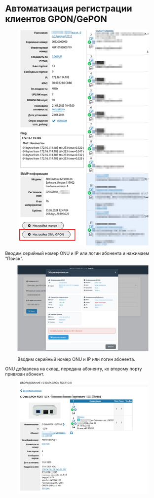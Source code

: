 # Автоматизация регистрации клиентов GPON/GePON

<figure><img src="../.gitbook/assets/image (18).png" alt=""><figcaption></figcaption></figure>

Вводим серийный номер ONU и IP или логин абонента и нажимаем "Поиск".&#x20;

<figure><img src="../.gitbook/assets/2025-03-05 22.43.58.jpg" alt=""><figcaption><p>Вводим серийный номер ONU и IP или логин абонента.</p></figcaption></figure>

ONU добавлена на склад, передана абоненту, ко второму порту привязан абонент.

<figure><img src="../.gitbook/assets/image (6).png" alt=""><figcaption></figcaption></figure>
